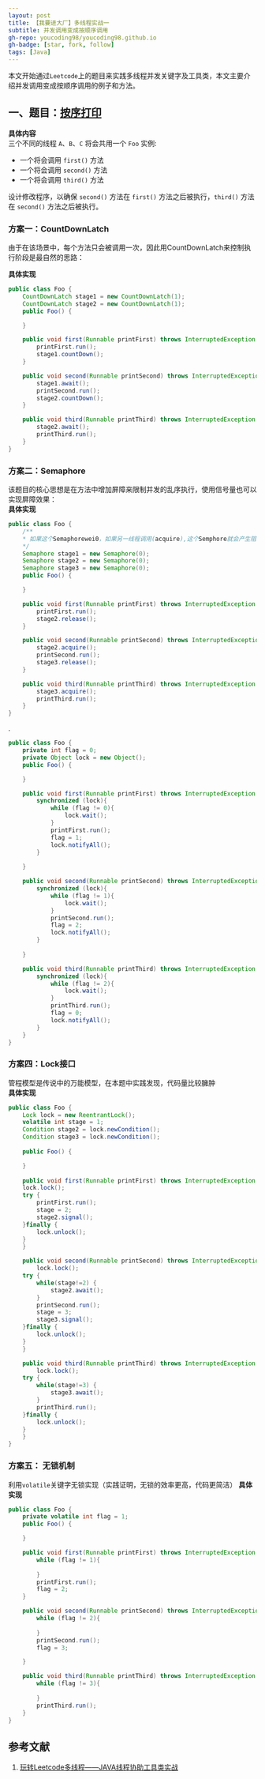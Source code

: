 ```yaml
---
layout: post
title: 【我要进大厂】多线程实战一
subtitle: 并发调用变成按顺序调用
gh-repo: youcoding98/youcoding98.github.io
gh-badge: [star, fork, follow]
tags: [Java]
---
```

本文开始通过`Leetcode`上的题目来实践多线程并发关键字及工具类，本文主要介绍并发调用变成按顺序调用的例子和方法。  


## 一、题目：[按序打印](https://leetcode-cn.com/problems/print-in-order/)
**具体内容**  
三个不同的线程 `A`、`B`、`C` 将会共用一个 `Foo` 实例:  
   + 一个将会调用 `first()` 方法    
   + 一个将会调用 `second()` 方法    
   + 一个将会调用 `third()` 方法   
   
设计修改程序，以确保 `second()` 方法在 `first()` 方法之后被执行，`third()` 方法在 `second()` 方法之后被执行。       

### 方案一：CountDownLatch
由于在该场景中，每个方法只会被调用一次，因此用CountDownLatch来控制执行阶段是最自然的思路：  

**具体实现**  
```java
public class Foo {
    CountDownLatch stage1 = new CountDownLatch(1);
    CountDownLatch stage2 = new CountDownLatch(1);
    public Foo() {

    }

    public void first(Runnable printFirst) throws InterruptedException {
        printFirst.run();
        stage1.countDown();
    }

    public void second(Runnable printSecond) throws InterruptedException {
        stage1.await();
    	printSecond.run();
        stage2.countDown();
    }

    public void third(Runnable printThird) throws InterruptedException {
        stage2.await();
        printThird.run();
    }
}
```

### 方案二：Semaphore
该题目的核心思想是在方法中增加屏障来限制并发的乱序执行，使用信号量也可以实现屏障效果：  
**具体实现**  
```java
public class Foo {
    /**
    * 如果这个Semaphorewei0，如果另一线程调用(acquire),这个Semphore就会产生阻塞，可以控制其他两个线程
    */
    Semaphore stage1 = new Semaphore(0);
    Semaphore stage2 = new Semaphore(0);
    Semaphore stage3 = new Semaphore(0);
    public Foo() {

    }

    public void first(Runnable printFirst) throws InterruptedException {
        printFirst.run();
        stage2.release();
    }

    public void second(Runnable printSecond) throws InterruptedException {
    	stage2.acquire();
    	printSecond.run();
    	stage3.release();
    }

    public void third(Runnable printThird) throws InterruptedException {
    	stage3.acquire();
        printThird.run();
    }
}
```
.
```java
public class Foo {
    private int flag = 0;
    private Object lock = new Object();
    public Foo() {

    }

    public void first(Runnable printFirst) throws InterruptedException {
        synchronized (lock){
            while (flag != 0){
                lock.wait();
            }
            printFirst.run();
            flag = 1;
            lock.notifyAll();
        }
        
    }

    public void second(Runnable printSecond) throws InterruptedException {
        synchronized (lock){
            while (flag != 1){
                lock.wait();
            }
            printSecond.run();
            flag = 2;
            lock.notifyAll();
        }
        
    }

    public void third(Runnable printThird) throws InterruptedException {
        synchronized (lock){
            while (flag != 2){
                lock.wait();
            }
            printThird.run();
            flag = 0;
            lock.notifyAll();
        }
    }
}
```
### 方案四：Lock接口
管程模型是传说中的万能模型，在本题中实践发现，代码量比较臃肿  
**具体实现** 
```java
public class Foo {
    Lock lock = new ReentrantLock();
    volatile int stage = 1;
    Condition stage2 = lock.newCondition();
    Condition stage3 = lock.newCondition();
    
    public Foo() {

    }
	
    public void first(Runnable printFirst) throws InterruptedException {
	lock.lock();
	try {
		printFirst.run();
		stage = 2;
		stage2.signal();
	}finally {
		lock.unlock();
	}
    }

    public void second(Runnable printSecond) throws InterruptedException {
    	lock.lock();
	try {
		while(stage!=2) {
			stage2.await();
		}
		printSecond.run();
		stage = 3;
		stage3.signal();
	}finally {
		lock.unlock();
	}
    }

    public void third(Runnable printThird) throws InterruptedException {
    	lock.lock();
	try {
		while(stage!=3) {
			stage3.await();
		}
		printThird.run();
	}finally {
		lock.unlock();
	}
    }
}
```
### 方案五： 无锁机制
利用`volatile`关键字无锁实现（实践证明，无锁的效率更高，代码更简洁）
**具体实现** 
```java
public class Foo {
    private volatile int flag = 1;
    public Foo() {

    }

    public void first(Runnable printFirst) throws InterruptedException {
        while (flag != 1){
            
        }
        printFirst.run();
        flag = 2;
    }

    public void second(Runnable printSecond) throws InterruptedException {
        while (flag != 2){
            
        }
        printSecond.run();
        flag = 3;

    }

    public void third(Runnable printThird) throws InterruptedException {
        while (flag != 3){
            
        }
        printThird.run();
    }
}
```
## 参考文献
1. [玩转Leetcode多线程——JAVA线程协助工具类实战](https://zhuanlan.zhihu.com/p/81626432)






